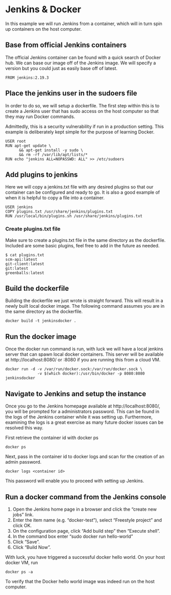 # Jenkins & Docker

In this example we will run Jenkins from a container, which will in turn spin
up containers on the host computer.


## Base from official Jenkins containers

The official Jenkins container can be found with a quick search of Docker hub.
We can base our image off of the Jenkins image. We will specify a version but
you could just as easily base off of latest.

```
FROM jenkins:2.19.3
```

## Place the jenkins user in the sudoers file

In order to do so, we will setup a dockerfile. The first step within this is
to create a Jenkins user that has sudo access on the host computer so that they
may run Docker commands.

Admittedly, this is a security vulnerability if run in a production setting.
This example is deliberately kept simple for the purpose of learning Docker.

```
USER root
RUN apt-get update \
      && apt-get install -y sudo \
      && rm -rf /var/lib/apt/lists/*
RUN echo "jenkins ALL=NOPASSWD: ALL" >> /etc/sudoers
```

## Add plugins to jenkins

Here we will copy a jenkins.txt file with any desired plugins so that
our container can be configured and ready to go. It is also a good example of
when it is helpful to copy a file into a container.

```
USER jenkins
COPY plugins.txt /usr/share/jenkins/plugins.txt
RUN /usr/local/bin/plugins.sh /usr/share/jenkins/plugins.txt
```

### Create plugins.txt file

Make sure to create a plugins.txt file in the same directory as the dockerfile.
Included are some basic plugins, feel free to add in the future as needed.

```
$ cat plugins.txt
scm-api:latest
git-client:latest
git:latest
greenballs:latest
```

## Build the dockerfile

Building the dockerfile we just wrote is straight forward. This will result in
a newly built local docker image. The following command assumes you are in the
same directory as the dockerfile.

```
docker build -t jenkinsdocker .
```

## Run the docker image

Once the docker run command is run, with luck we will have a local jenkins server that can
spawn local docker containers. This server will be available at
http://localhost:8080/ or <ip>:8080 if you are running this from a cloud VM.

```
docker run -d -v /var/run/docker.sock:/var/run/docker.sock \
              -v $(which docker):/usr/bin/docker -p 8080:8080 jenkinsdocker
```

## Navigate to Jenkins and setup the instance

Once you go to the Jenkins homepage available at http://localhost:8080/, you
will be prompted for a administrators password. This can be found in the logs
of the Jenkins container while it was setting up. Furthermore, examining the
logs is a great exercise as many future docker issues can be resolved this
way.

First retrieve the container id with docker ps

```
docker ps
```

Next, pass in the container id to docker logs and scan for the creation of an
admin password.

```
docker logs <container id>
```

This password will enable you to proceed with setting up Jenkins.

## Run a docker command from the Jenkins console

1. Open the Jenkins home page in a browser and click the “create new jobs” link.
2. Enter the item name (e.g. “docker-test”), select “Freestyle project” and
click OK.
3. On the configuration page, click “Add build step” then “Execute shell”.
4. In the command box enter “sudo docker run hello-world”
5. Click “Save”.
6. Click “Build Now”.

With luck, you have triggered a successful docker hello world. On your host
docker VM, run

```
docker ps -a
```

To verify that the Docker hello world image was indeed run on the host computer.

